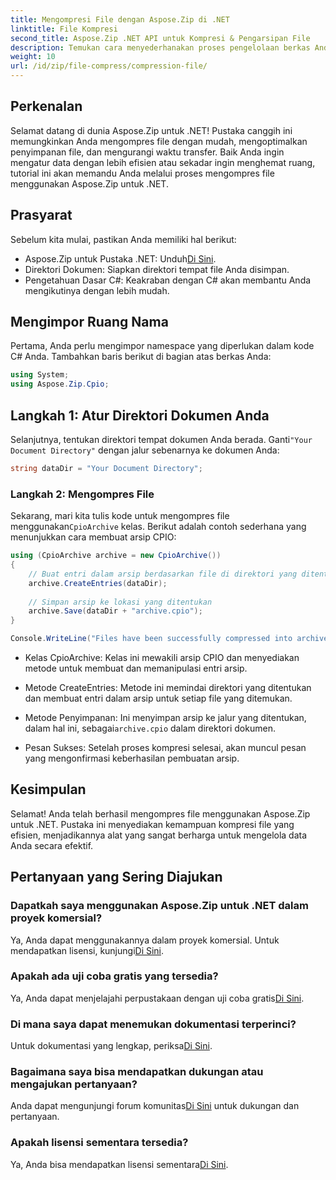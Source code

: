 ```yaml
---
title: Mengompresi File dengan Aspose.Zip di .NET
linktitle: File Kompresi
second_title: Aspose.Zip .NET API untuk Kompresi & Pengarsipan File
description: Temukan cara menyederhanakan proses pengelolaan berkas Anda dengan Aspose.Zip untuk .NET. Panduan terperinci ini memandu Anda melalui langkah-langkah mengompresi berkas.
weight: 10
url: /id/zip/file-compress/compression-file/
---
```

## Perkenalan

Selamat datang di dunia Aspose.Zip untuk .NET! Pustaka canggih ini memungkinkan Anda mengompres file dengan mudah, mengoptimalkan penyimpanan file, dan mengurangi waktu transfer. Baik Anda ingin mengatur data dengan lebih efisien atau sekadar ingin menghemat ruang, tutorial ini akan memandu Anda melalui proses mengompres file menggunakan Aspose.Zip untuk .NET.

## Prasyarat

Sebelum kita mulai, pastikan Anda memiliki hal berikut:

-  Aspose.Zip untuk Pustaka .NET: Unduh[Di Sini](https://releases.aspose.com/zip/net/).
- Direktori Dokumen: Siapkan direktori tempat file Anda disimpan.
- Pengetahuan Dasar C#: Keakraban dengan C# akan membantu Anda mengikutinya dengan lebih mudah.

## Mengimpor Ruang Nama

Pertama, Anda perlu mengimpor namespace yang diperlukan dalam kode C# Anda. Tambahkan baris berikut di bagian atas berkas Anda:

```csharp
using System;
using Aspose.Zip.Cpio;
```

## Langkah 1: Atur Direktori Dokumen Anda

Selanjutnya, tentukan direktori tempat dokumen Anda berada. Ganti`"Your Document Directory"` dengan jalur sebenarnya ke dokumen Anda:

```csharp
string dataDir = "Your Document Directory";
```

### Langkah 2: Mengompres File

 Sekarang, mari kita tulis kode untuk mengompres file menggunakan`CpioArchive` kelas. Berikut adalah contoh sederhana yang menunjukkan cara membuat arsip CPIO:

```csharp
using (CpioArchive archive = new CpioArchive())
{
    // Buat entri dalam arsip berdasarkan file di direktori yang ditentukan
    archive.CreateEntries(dataDir);
    
    // Simpan arsip ke lokasi yang ditentukan
    archive.Save(dataDir + "archive.cpio");
}

Console.WriteLine("Files have been successfully compressed into archive.cpio!");
```

- Kelas CpioArchive: Kelas ini mewakili arsip CPIO dan menyediakan metode untuk membuat dan memanipulasi entri arsip.
  
- Metode CreateEntries: Metode ini memindai direktori yang ditentukan dan membuat entri dalam arsip untuk setiap file yang ditemukan.
  
-  Metode Penyimpanan: Ini menyimpan arsip ke jalur yang ditentukan, dalam hal ini, sebagai`archive.cpio` dalam direktori dokumen.
  
- Pesan Sukses: Setelah proses kompresi selesai, akan muncul pesan yang mengonfirmasi keberhasilan pembuatan arsip.

## Kesimpulan

Selamat! Anda telah berhasil mengompres file menggunakan Aspose.Zip untuk .NET. Pustaka ini menyediakan kemampuan kompresi file yang efisien, menjadikannya alat yang sangat berharga untuk mengelola data Anda secara efektif.

## Pertanyaan yang Sering Diajukan

### Dapatkah saya menggunakan Aspose.Zip untuk .NET dalam proyek komersial?
 Ya, Anda dapat menggunakannya dalam proyek komersial. Untuk mendapatkan lisensi, kunjungi[Di Sini](https://purchase.conholdate.com/buy).

### Apakah ada uji coba gratis yang tersedia?
 Ya, Anda dapat menjelajahi perpustakaan dengan uji coba gratis[Di Sini](https://releases.aspose.com/).

### Di mana saya dapat menemukan dokumentasi terperinci?
 Untuk dokumentasi yang lengkap, periksa[Di Sini](https://reference.aspose.com/zip/net/).

### Bagaimana saya bisa mendapatkan dukungan atau mengajukan pertanyaan?
 Anda dapat mengunjungi forum komunitas[Di Sini](https://forum.aspose.com/c/zip/37) untuk dukungan dan pertanyaan.

### Apakah lisensi sementara tersedia?
 Ya, Anda bisa mendapatkan lisensi sementara[Di Sini](https://purchase.conholdate.com/temporary-license/).